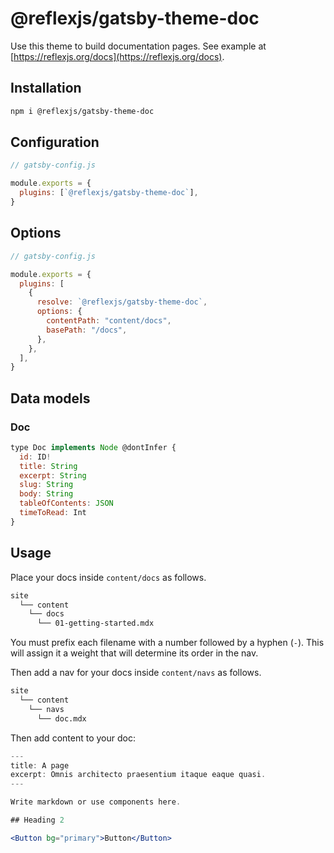 # @reflexjs/gatsby-theme-doc

Use this theme to build documentation pages. See example at [https://reflexjs.org/docs](https://reflexjs.org/docs).

## Installation

```sh
npm i @reflexjs/gatsby-theme-doc
```

## Configuration

```js
// gatsby-config.js

module.exports = {
  plugins: [`@reflexjs/gatsby-theme-doc`],
}
```

## Options

```js
// gatsby-config.js

module.exports = {
  plugins: [
    {
      resolve: `@reflexjs/gatsby-theme-doc`,
      options: {
        contentPath: "content/docs",
        basePath: "/docs",
      },
    },
  ],
}
```

## Data models

### Doc

```js
type Doc implements Node @dontInfer {
  id: ID!
  title: String
  excerpt: String
  slug: String
  body: String
  tableOfContents: JSON
  timeToRead: Int
}
```

## Usage

Place your docs inside `content/docs` as follows.

```sh
site
  └── content
    └── docs
      └── 01-getting-started.mdx
```

You must prefix each filename with a number followed by a hyphen (`-`). This will assign it a weight that will determine its order in the nav.

Then add a nav for your docs inside `content/navs` as follows.

```sh
site
  └── content
    └── navs
      └── doc.mdx
```

Then add content to your doc:

```jsx
---
title: A page
excerpt: Omnis architecto praesentium itaque eaque quasi.
---

Write markdown or use components here.

## Heading 2

<Button bg="primary">Button</Button>

```
